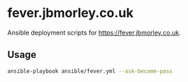 fever.jbmorley.co.uk
====================

Ansible deployment scripts for https://fever.jbmorley.co.uk.

Usage
-----

```bash
ansible-playbook ansible/fever.yml --ask-become-pass
```